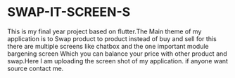 # SWAP-IT-SCREEN-S
This is my final year project based on flutter.The Main theme of my application is to Swap product to product instead of buy and sell for this there are multiple screens like chatbox and the one important module bargening screen Which you can balance your price with other product and swap.Here I am uploading the screen shot of my application. if anyone want source contact me.
